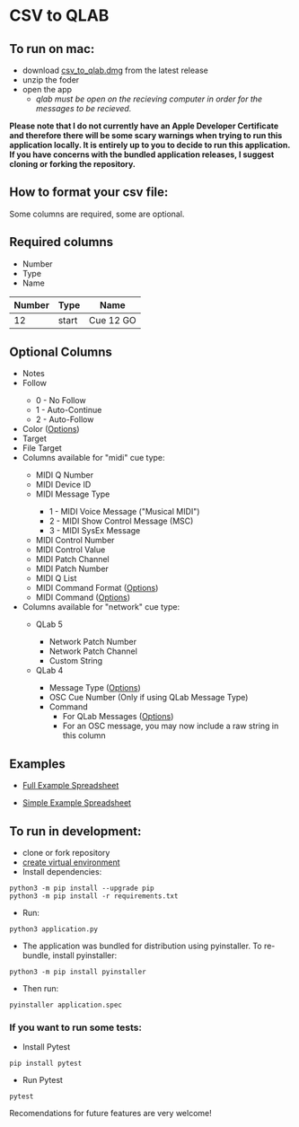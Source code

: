 # CSV to QLAB

## To run on mac:
- download [csv_to_qlab.dmg](https://github.com/fross123/csv_to_qlab/releases/latest/download/CSV-To-QLab.dmg) from the latest release
- unzip the foder
- open the app
    - *qlab must be open on the recieving computer in order for the messages to be recieved.*

**Please note that I do not currently have an Apple Developer Certificate and therefore there will be some scary warnings when trying to run this application locally. It is entirely up to you to decide to run this application. If you have concerns with the bundled application releases, I suggest cloning or forking the repository.**


## How to format your csv file:

Some columns are required, some are optional.

## Required columns
- Number
- Type
- Name

| Number | Type | Name |
| ------ | ------ | ------ |
| 12 | start | Cue 12 GO |

## Optional Columns
<ul>
    <li>Notes</li>
    <li>Follow</li>
    <ul>
        <li>0 - No Follow</li>
        <li>1 - Auto-Continue</li>
        <li>2 - Auto-Follow</li>
    </ul>
    <li>Color (<a href="https://qlab.app/docs/v4/scripting/osc-dictionary-v4/#cuecue_numbercolorname-string" target="_blank">Options</a>)</li>
    <li>Target</li>
    <li>File Target</li>
    <li>Columns available for "midi" cue type:</li>
    <ul>
        <li>MIDI Q Number</li>
        <li>MIDI Device ID</li>
        <li>MIDI Message Type</li>
        <ul>
            <li>1 - MIDI Voice Message ("Musical MIDI")</li>
            <li>2 - MIDI Show Control Message (MSC)</li>
            <li>3 - MIDI SysEx Message</li>
        </ul>
        <li>MIDI Control Number</li>
        <li>MIDI Control Value</li>
        <li>MIDI Patch Channel</li>
        <li>MIDI Patch Number</li>
        <li>MIDI Q List</li>
        <li>MIDI Command Format (<a href="https://qlab.app/docs/v5/scripting/parameter-reference/#midi-show-control-command-format-types" target="_blank">Options</a>)</li>
        <li>MIDI Command (<a href="https://qlab.app/docs/v5/scripting/parameter-reference/#midi-show-control-commands" target="_blank">Options</a>)</li>
    </ul>
    <li>Columns available for "network" cue type:</li>
    <ul>
        <li>QLab 5</li>
        <ul>
            <li>Network Patch Number</li>
            <li>Network Patch Channel</li>
            <li>Custom String</li>
        </ul>
        <li>QLab 4</li>
        <ul>
            <li>Message Type (<a href="https://qlab.app/docs/v4/scripting/osc-dictionary-v4/#cuecue_numbermessagetype-number" target="_blank">Options</a>)</li>
            <li>OSC Cue Number (Only if using QLab Message Type)</li>
            <li>Command
                <ul>
                    <li>For QLab Messages (<a href="https://qlab.app/docs/v4/scripting/osc-dictionary-v4/#cuecue_numberqlabcommand-number" target="_blank">Options</a>)
                    </li>
                    <li>For an OSC message, you may now include a raw string in this column</li>
                </ul>
            </li>
        </ul>
    </ul>
</ul>

## Examples

- [Full Example Spreadsheet](https://github.com/fross123/csv_to_qlab/blob/88bb34fb51fbb54c9e84db0c0361a7054d37f172/app/static/example_file/example.csv)

- [Simple Example Spreadsheet](https://github.com/fross123/csv_to_qlab/blob/88bb34fb51fbb54c9e84db0c0361a7054d37f172/app/static/example_file/simple.csv)


## To run in development:
- clone or fork repository
- [create virtual environment](https://packaging.python.org/guides/installing-using-pip-and-virtual-environments/#creating-a-virtual-environment)
- Install dependencies:
```
python3 -m pip install --upgrade pip
python3 -m pip install -r requirements.txt
```
- Run:
```
python3 application.py
```

- The application was bundled for distribution using pyinstaller. To re-bundle, install pyinstaller:
```
python3 -m pip install pyinstaller
```
- Then run:
```
pyinstaller application.spec
```


### If you want to run some tests:
- Install Pytest
```
pip install pytest
```

- Run Pytest
```
pytest
```

Recomendations for future features are very welcome!
